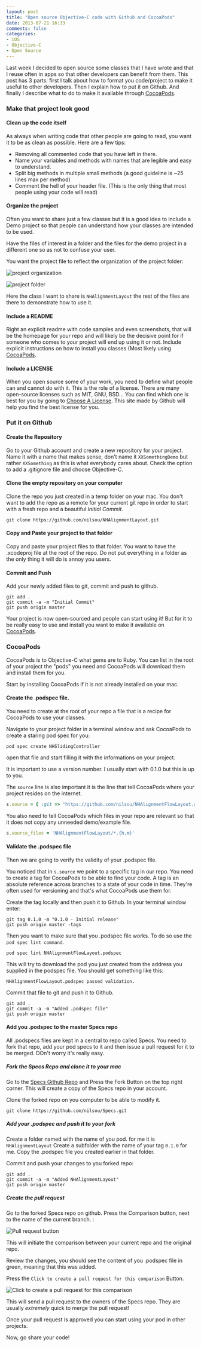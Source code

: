 ```yaml
---
layout: post
title: "Open source Objective-C code with Github and CocoaPods"
date: 2013-07-21 16:33
comments: false
categories:
- iOS
- Objective-C
- Open Source
---
```


Last week I decided to open source some classes that I have wrote and that I reuse often in apps so that other developers can benefit from them.
This post has 3 parts: first I talk about how to format you code/project to make it useful to other developers. Then I explain how to put it on Github. And finally I describe what to do to make it available through [CocoaPods](http://cocoapods.org).

<!-- more -->

### Make that project look good
#### Clean up the code itself
As always when writing code that other people are going to read, you want it to be as clean as possible. Here are a few tips:

- Removing all commented code that you have left in there.
- Name your variables and methods with names that are legible and easy to understand.
- Split big methods in multiple small methods (a good guideline is ~25 lines max per method)
- Comment the hell of your header file. (This is the only thing that most people using your code will read)

#### Organize the project
Often you want to share just a few classes but it is a good idea to include a Demo project so that people can understand how your classes are intended to be used.

Have the files of interest in a folder and the files for the demo project in a different one so as not to confuse your user.

You want the project file to reflect the organization of the project folder:

![project organization](http://farm8.staticflickr.com/7397/9340191112_5dda8d0ecd_o.png)

![project folder](http://farm4.staticflickr.com/3692/9337404169_20a9e4740a_o.png)

Here the class I want to share is `NHAlignmentLayout` the rest of the files are there to demonstrate how to use it.

#### Include a README
Right an explicit readme with code samples and even screenshots, that will be the homepage for your repo and will likely be the decisive point for if someone who comes to your project will end up using it or not.
Include explicit instructions on how to install you classes (Most likely using [CocoaPods](http://cocoapods.org).

#### Include a LICENSE
When you open source some of your work, you need to define what people can and cannot do with it. This is the role of a license. There are many open-source licenses such as MIT, GNU, BSD… You can find which one is best for you by going to [Choose A License](http://choosealicense.com/). This site made by Github will help you find the best license for you.

### Put it on Github
#### Create the Repository
Go to your Github account and create a new repository for your project. Name it with a name that makes sense, don't name it `XXSomethingDemo` but rather `XXSomething` as this is what everybody cares about.
Check the option to add a .gitignore file and choose Objective-C.

#### Clone the empty repository on your computer
Clone the repo you just created in a temp folder on your mac. You don't want to add the repo as a remote for your current git repo in order to start with a fresh repo and a beautiful *Initial Commit*.

```
git clone https://github.com/nilsou/NHAlignmentLayout.git
```

#### Copy and Paste your project to that folder
Copy and paste your project files to that folder. You want to have the .xcodeproj file at the root of the repo. Do not put everything in a folder as the only thing it will do is annoy you users.

#### Commit and Push
Add your newly added files to git, commit and push to github.
```
git add .
git commit -a -m "Initial Commit"
git push origin master
```

Your project is now open-sourced and people can start using it! But for it to be really easy to use and install you want to make it available on [CocoaPods](http://cocoapods.org).

### CocoaPods
CocoaPods is to Objective-C what gems are to Ruby. You can list in the root of your project the "pods" you need and CocoaPods will download them and install them for you.

Start by installing CocoaPods if it is not already installed on your mac.

#### Create the .podspec file.
You need to create at the root of your repo a file that is a recipe for CocoaPods to use your classes.

Navigate to your project folder in a terminal window and ask CocoaPods to create a staring pod spec for you:
```
pod spec create NHSlidingController
```

open that file and start filling it with the informations on your project.

It is important to use a version number. I usually start with 0.1.0 but this is up to you.

The `source` line is also important it is the line that tell CocoaPods where your project resides on the internet.

``` ruby
s.source = { :git => "https://github.com/nilsou/NHAlignmentFlowLayout.git", :tag => "0.1.0" }
```

You also need to tell CocoaPods which files in your repo are relevant so that it does not copy any unneeded demo/example file.

``` ruby
s.source_files = 'NHAlignmentFlowLayout/*.{h,m}'
```

#### Validate the .podspec file
Then we are going to verify the validity of your .podspec file.

You noticed that in `s.source` we point to a specific tag in our repo. You need to create a tag for CocoaPods to be able to find your code. A tag is an absolute reference across branches to a state of your code in time. They're often used for versioning and that's what CocoaPods use them for.

Create the tag locally and then push it to Github. In your terminal window enter:
```
git tag 0.1.0 -m "0.1.0 - Initial release"
git push origin master -tags
```

Then you want to make sure that you .podspec file works. To do so use the `pod spec lint command`.
```
pod spec lint NHAlignmentFlowLayout.podspec 
```

This will try to download the pod you just created from the address you supplied in the podspec file. You should get something like this:
```
NHAlignmentFlowLayout.podspec passed validation.
```

Commit that file to git and push it to Github.
```
git add .
git commit -a -m "Added .podspec file"
git push origin master
```

#### Add you .podspec to the master Specs repo
All .podspecs files are kept in a central to repo called Specs. You need to fork that repo, add your pod specs to it and then issue a pull request for it to be merged. DOn't worry it's really easy.

##### Fork the Specs Repo and clone it to your mac
Go to the [Specs Github Repo](https://github.com/CocoaPods/Specs) and Press the Fork Button on the top right corner. This will create a copy of the Specs repo in your account.

Clone the forked repo on you computer to be able to modify it.
```
git clone https://github.com/nilsou/Specs.git
```

##### Add your .podspec and push it to your fork
Create a folder named with the name of you pod. for me it is `NHAlignmentLayout`
Create a subfolder with the name of your tag `0.1.0` for me.
Copy the .podspec file you created earlier in that folder.

Commit and push your changes to you forked repo:
```
git add .
git commit -a -m "Added NHAlignmentLayout"
git push origin master
```

##### Create the pull request
Go to the forked Specs repo on github. Press the Comparison button, next to the name of the current branch. :

![Pull request button](http://farm6.staticflickr.com/5479/9340191074_1a6f3ae4d0_o.png)

This will initiate the comparison between your current repo and the original repo.

Review the changes, you should see the content of you .podspec file in green, meaning that this was added.

Press the `Click to create a pull request for this comparison` Button.

![Click to create a pull request for this comparison](http://farm3.staticflickr.com/2874/9337404161_38396a3a23_o.png)

This will send a pull request to the owners of the Specs repo. They are usually *extremely* quick to merge the pull request!

Once your pull request is approved you can start using your pod in other projects.

Now, go share your code!










